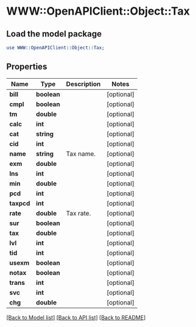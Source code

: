 # WWW::OpenAPIClient::Object::Tax

## Load the model package
```perl
use WWW::OpenAPIClient::Object::Tax;
```

## Properties
Name | Type | Description | Notes
------------ | ------------- | ------------- | -------------
**bill** | **boolean** |  | [optional] 
**cmpl** | **boolean** |  | [optional] 
**tm** | **double** |  | [optional] 
**calc** | **int** |  | [optional] 
**cat** | **string** |  | [optional] 
**cid** | **int** |  | [optional] 
**name** | **string** | Tax name. | [optional] 
**exm** | **double** |  | [optional] 
**lns** | **int** |  | [optional] 
**min** | **double** |  | [optional] 
**pcd** | **int** |  | [optional] 
**taxpcd** | **int** |  | [optional] 
**rate** | **double** | Tax rate. | [optional] 
**sur** | **boolean** |  | [optional] 
**tax** | **double** |  | [optional] 
**lvl** | **int** |  | [optional] 
**tid** | **int** |  | [optional] 
**usexm** | **boolean** |  | [optional] 
**notax** | **boolean** |  | [optional] 
**trans** | **int** |  | [optional] 
**svc** | **int** |  | [optional] 
**chg** | **double** |  | [optional] 

[[Back to Model list]](../README.md#documentation-for-models) [[Back to API list]](../README.md#documentation-for-api-endpoints) [[Back to README]](../README.md)


